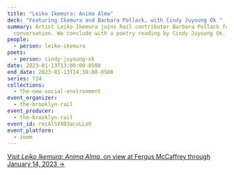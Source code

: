 ```yaml
---
title: "Leiko Ikemura: Anima Alma"
deck: "Featuring Ikemura and Barbara Pollack, with Cindy Juyoung Ok "
summary: Artist Leiko Ikemura joins Rail contributor Barbara Pollack for a
  conversation. We conclude with a poetry reading by Cindy Juyoung Ok.
people:
  - person: leiko-ikemura
poets:
  - person: cindy-juyoung-ok
date: 2023-01-13T13:00:00-0500
end_date: 2023-01-13T14:30:00-0500
series: 724
collections:
  - the-new-social-environment
event_organizer:
  - the-brooklyn-rail
event_producer:
  - the-brooklyn-rail
event_id: recAlSVXD3acoLLoO
event_platform:
  - zoom
---
```

[V﻿isit *Leiko Ikemura: Anima Alma*, on view at Fergus McCaffrey through January 14, 2023 →](https://fergusmccaffrey.com/exhibition/new-leiko-ikemura/#:~:text=Leiko%20Ikemura%3A%20Anima%20Alma%20%2D%20Works%201981%20%2D%202022&text=The%20artist%20has%20had%20a,created%20between%201981%20and%202022.)